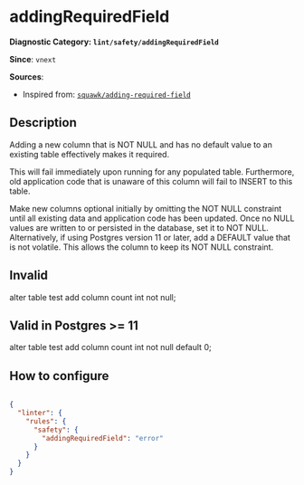 # addingRequiredField
**Diagnostic Category: `lint/safety/addingRequiredField`**

**Since**: `vnext`


**Sources**: 
- Inspired from: <a href="https://squawkhq.com/docs/adding-required-field" target="_blank"><code>squawk/adding-required-field</code></a>

## Description
Adding a new column that is NOT NULL and has no default value to an existing table effectively makes it required.

This will fail immediately upon running for any populated table. Furthermore, old application code that is unaware of this column will fail to INSERT to this table.

Make new columns optional initially by omitting the NOT NULL constraint until all existing data and application code has been updated. Once no NULL values are written to or persisted in the database, set it to NOT NULL.
Alternatively, if using Postgres version 11 or later, add a DEFAULT value that is not volatile. This allows the column to keep its NOT NULL constraint.

## Invalid

alter table test add column count int not null;

## Valid in Postgres >= 11

alter table test add column count int not null default 0;

## How to configure
```json

{
  "linter": {
    "rules": {
      "safety": {
        "addingRequiredField": "error"
      }
    }
  }
}

```
